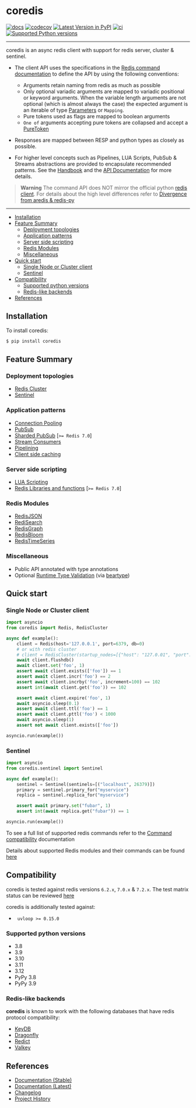 # coredis

[![docs](https://readthedocs.org/projects/coredis/badge/?version=stable)](https://coredis.readthedocs.org)
[![codecov](https://codecov.io/gh/alisaifee/coredis/branch/master/graph/badge.svg)](https://codecov.io/gh/alisaifee/coredis)
[![Latest Version in PyPI](https://img.shields.io/pypi/v/coredis.svg)](https://pypi.python.org/pypi/coredis/)
[![ci](https://github.com/alisaifee/coredis/workflows/CI/badge.svg?branch=master)](https://github.com/alisaifee/coredis/actions?query=branch%3Amaster+workflow%3ACI)
[![Supported Python versions](https://img.shields.io/pypi/pyversions/coredis.svg)](https://pypi.python.org/pypi/coredis/)

______________________________________________________________________

coredis is an async redis client with support for redis server, cluster & sentinel.

- The client API uses the specifications in the [Redis command documentation](https://redis.io/commands/) to define the API by using the following conventions:

  - Arguments retain naming from redis as much as possible
  - Only optional variadic arguments are mapped to variadic positional or keyword arguments.
    When the variable length arguments are not optional (which is almost always the case) the expected argument
    is an iterable of type [Parameters](https://coredis.readthedocs.io/en/latest/api/typing.html#coredis.typing.Parameters) or `Mapping`.
  - Pure tokens used as flags are mapped to boolean arguments
  - `One of` arguments accepting pure tokens are collapsed and accept a [PureToken](https://coredis.readthedocs.io/en/latest/api/utilities.html#coredis.tokens.PureToken)

- Responses are mapped between RESP and python types as closely as possible.

- For higher level concepts such as Pipelines, LUA Scripts, PubSub & Streams
  abstractions are provided to encapsulate recommended patterns.
  See the [Handbook](https://coredis.readthedocs.io/en/latest/handbook/index.html)
  and the [API Documentation](https://coredis.readthedocs.io/en/latest/api/index.html)
  for more details.

> **Warning**
> The command API does NOT mirror the official python [redis client](https://github.com/redis/redis-py). For details about the high level differences refer to [Divergence from aredis & redis-py](https://coredis.readthedocs.io/en/latest/history.html#divergence-from-aredis-redis-py)

______________________________________________________________________

<!-- TOC depthFrom:2 depthTo:6 withLinks:1 updateOnSave:1 orderedList:0 -->

- [Installation](#installation)
- [Feature Summary](#feature-summary)
  - [Deployment topologies](#deployment-topologies)
  - [Application patterns](#application-patterns)
  - [Server side scripting](#server-side-scripting)
  - [Redis Modules](#redis-modules)
  - [Miscellaneous](#miscellaneous)
- [Quick start](#quick-start)
  - [Single Node or Cluster client](#single-node-or-cluster-client)
  - [Sentinel](#sentinel)
- [Compatibility](#compatibility)
  - [Supported python versions](#supported-python-versions)
  - [Redis-like backends](#redis-like-backends)
- [References](#references)

<!-- /TOC -->

## Installation

To install coredis:

```bash
$ pip install coredis
```

## Feature Summary

### Deployment topologies

- [Redis Cluster](https://coredis.readthedocs.org/en/latest/handbook/cluster.html#redis-cluster)
- [Sentinel](https://coredis.readthedocs.org/en/latest/api/clients.html#sentinel)

### Application patterns

- [Connection Pooling](https://coredis.readthedocs.org/en/latest/handbook/connections.html#connection-pools)
- [PubSub](https://coredis.readthedocs.org/en/latest/handbook/pubsub.html)
- [Sharded PubSub](https://coredis.readthedocs.org/en/latest/handbook/pubsub.html#sharded-pub-sub) \[`>= Redis 7.0`\]
- [Stream Consumers](https://coredis.readthedocs.org/en/latest/handbook/streams.html)
- [Pipelining](https://coredis.readthedocs.org/en/latest/handbook/pipelines.html)
- [Client side caching](https://coredis.readthedocs.org/en/latest/handbook/caching.html)

### Server side scripting

- [LUA Scripting](https://coredis.readthedocs.org/en/latest/handbook/scripting.html#lua_scripting)
- [Redis Libraries and functions](https://coredis.readthedocs.org/en/latest/handbook/scripting.html#library-functions) \[`>= Redis 7.0`\]

### Redis Modules

- [RedisJSON](https://coredis.readthedocs.org/en/latest/handbook/modules.html#redisjson)
- [RediSearch](https://coredis.readthedocs.org/en/latest/handbook/modules.html#redisearch)
- [RedisGraph](https://coredis.readthedocs.org/en/latest/handbook/modules.html#redisgraph)
- [RedisBloom](https://coredis.readthedocs.org/en/latest/handbook/modules.html#redisbloom)
- [RedisTimeSeries](https://coredis.readthedocs.org/en/latest/handbook/modules.html#redistimeseries)

### Miscellaneous

- Public API annotated with type annotations
- Optional [Runtime Type Validation](https://coredis.readthedocs.org/en/latest/handbook/typing.html#runtime-type-checking) (via [beartype](https://github.com/beartype/beartype))

## Quick start

### Single Node or Cluster client

```python
import asyncio
from coredis import Redis, RedisCluster

async def example():
    client = Redis(host='127.0.0.1', port=6379, db=0)
    # or with redis cluster
    # client = RedisCluster(startup_nodes=[{"host": "127.0.01", "port": 7001}])
    await client.flushdb()
    await client.set('foo', 1)
    assert await client.exists(['foo']) == 1
    assert await client.incr('foo') == 2
    assert await client.incrby('foo', increment=100) == 102
    assert int(await client.get('foo')) == 102

    assert await client.expire('foo', 1)
    await asyncio.sleep(0.1)
    assert await client.ttl('foo') == 1
    assert await client.pttl('foo') < 1000
    await asyncio.sleep(1)
    assert not await client.exists(['foo'])

asyncio.run(example())
```

### Sentinel

```python
import asyncio
from coredis.sentinel import Sentinel

async def example():
    sentinel = Sentinel(sentinels=[("localhost", 26379)])
    primary = sentinel.primary_for("myservice")
    replica = sentinel.replica_for("myservice")

    assert await primary.set("fubar", 1)
    assert int(await replica.get("fubar")) == 1

asyncio.run(example())
```

To see a full list of supported redis commands refer to the [Command
compatibility](https://coredis.readthedocs.io/en/latest/compatibility.html)
documentation

Details about supported Redis modules and their commands can be found
[here](https://coredis.readthedocs.io/en/latest/handbook/modules.html)

## Compatibility

coredis is tested against redis versions `6.2.x`, `7.0.x` & `7.2.x`.
The test matrix status can be reviewed
[here](https://github.com/alisaifee/coredis/actions/workflows/main.yml)

coredis is additionally tested against:

- ` uvloop >= 0.15.0`

### Supported python versions

- 3.8
- 3.9
- 3.10
- 3.11
- 3.12
- PyPy 3.8
- PyPy 3.9

### Redis-like backends

**coredis** is known to work with the following databases that have redis protocol compatibility:

- [KeyDB](https://docs.keydb.dev/)
- [Dragonfly](https://dragonflydb.io/)
- [Redict](https://redict.io/)
- [Valkey](https://github.com/valkey-io/valkey)

## References

- [Documentation (Stable)](http://coredis.readthedocs.org/en/stable)
- [Documentation (Latest)](http://coredis.readthedocs.org/en/latest)
- [Changelog](http://coredis.readthedocs.org/en/stable/release_notes.html)
- [Project History](http://coredis.readthedocs.org/en/stable/history.html)

